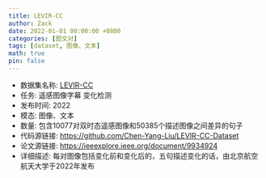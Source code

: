 ```yaml
---
title: LEVIR-CC
author: Zack
date: 2022-01-01 00:00:00 +0800
categories: [图文对]
tags: [dataset, 图像、文本]
math: true
pin: false
---
```

- 数据集名称: [LEVIR-CC](https://github.com/Chen-Yang-Liu/LEVIR-CC-Dataset)
- 任务: 遥感图像字幕 变化检测
- 发布时间: 2022
- 模态: 图像、文本
- 数量: 包含10077对双时态遥感图像和50385个描述图像之间差异的句子
- 代码源链接: https://github.com/Chen-Yang-Liu/LEVIR-CC-Dataset
- 论文源链接: https://ieeexplore.ieee.org/document/9934924
- 详细描述: 每对图像包括变化前和变化后的，五句描述变化的话，由北京航空航天大学于2022年发布

